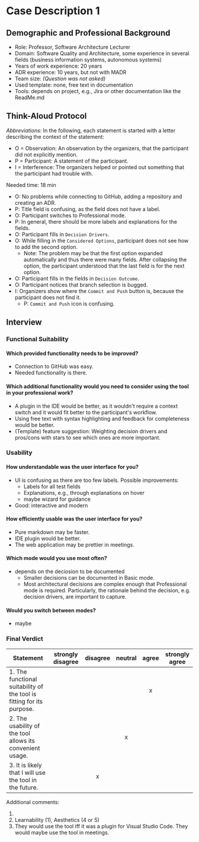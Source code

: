 # Case Description 1

## Demographic and Professional Background

* Role: Professor, Software Architecture Lecturer
* Domain: Software Quality and Architecture, some experience in several fields (business information systems, autonomous systems)
* Years of work experience: 20 years
* ADR experience: 10 years, but not with MADR
* Team size: _(Question was not asked)_
* Used template: none, free text in documentation
* Tools: depends on project, e.g., Jira or other documentation like the ReadMe.md

## Think-Aloud Protocol

_Abbreviations_: In the following, each statement is started with a letter describing the context of the statement:
* O = Observation: An observation by the organizers, that the participant did not explicitly mention.
* P = Participant: A statement of the participant.
* I = Interference: The organizers helped or pointed out something that the participant had trouble with.

Needed time: 18 min

* O: No problems while connecting to GitHub, adding a repository and creating an ADR.
* P: Title field is confusing, as the field does not have a label.
* O: Participant switches to Professional mode.
* P: In general, there should be more labels and explanations for the fields.
* O: Participant fills in `Decision Drivers`.
* O: While filling in the `Considered Options`, participant does not see how to add the second option.
  * Note: The problem may be that the first option expanded automatically and thus there were many fields. After collapsing the option, the participant understood that the last field is for the next option.
* O: Participant fills in the fields in `Decision Outcome`.
* O: Participant notices that branch selection is bugged.
* I: Organizers show where the `Commit and Push` button is, because the participant does not find it.
  * P: `Commit and Push` icon is confusing.

## Interview

### Functional Suitability

#### Which provided functionality needs to be improved?

* Connection to GitHub was easy.
* Needed functionality is there.

#### Which additional functionality would you need to consider using the tool in your professional work?

* A plugin in the IDE would be better, as it wouldn't require a context switch and it would fit better to the participant's workflow.
* Using free text with syntax highlighting and feedback for completeness would be better.
* (Template) feature suggestion: Weighting decision drivers and pros/cons with stars to see which ones are more important.

### Usability

#### How understandable was the user interface for you?

* UI is confusing as there are too few labels. Possible improvements: 
  * Labels for all test fields
  * Explanations, e.g., through explanations on hover
  * maybe wizard for guidance
* Good: interactive and modern

#### How efficiently usable was the user interface for you?

* Pure markdown may be faster.
* IDE plugin would be better.
* The web application may be prettier in meetings.

#### Which mode would you use most often?

* depends on the deciosion to be documented
  * Smaller decisions can be documented in Basic mode.
  * Most architectural decisions are complex enough that Professional mode is required. Particularly, the rationale behind the decision, e.g. decision drivers, are important to capture.

#### Would you switch between modes?

* maybe

### Final Verdict

|Statement|strongly disagree|disagree|neutral|agree|strongly agree|
|---|:-:|:-:|:-:|:-:|:-:|
|1. The functional suitability of the tool is fitting for its purpose.||||x||
|2. The usability of the tool allows its convenient usage.            |||x|||
|3. It is likely that I will use the tool in the future.              ||x||||

Additional comments:

1. 
2. Learnability (1), Aesthetics (4 or 5)
3. They would use the tool iff it was a plugin for Visual Studio Code. They would maybe use the tool in meetings. 
